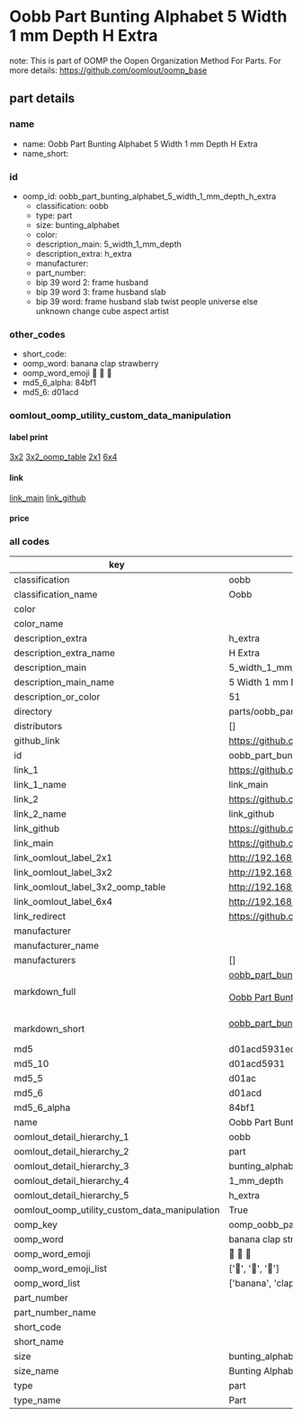 # Oobb Part Bunting Alphabet 5 Width 1 mm Depth H Extra  

note: This is part of OOMP the Oopen Organization Method For Parts. For more details: https://github.com/oomlout/oomp_base

##  part details
  







### name
* name: Oobb Part Bunting Alphabet 5 Width 1 mm Depth H Extra
* name_short: 
### id
* oomp_id: oobb_part_bunting_alphabet_5_width_1_mm_depth_h_extra
  * classification: oobb
  * type: part
  * size: bunting_alphabet
  * color: 
  * description_main: 5_width_1_mm_depth
  * description_extra: h_extra
  * manufacturer: 
  * part_number: 
  * bip 39 word 2: frame husband
  * bip 39 word 3: frame husband slab
  * bip 39 word: frame husband slab twist people universe else unknown change cube aspect artist

### other_codes
* short_code: 
* oomp_word: banana clap strawberry
* oomp_word_emoji :banana: :clap: :strawberry:
* md5_6_alpha: 84bf1
* md5_6: d01acd






### oomlout_oomp_utility_custom_data_manipulation
#### label print
[3x2](http://192.168.1.245:1112/?label=oomp%2084bf1)
[3x2_oomp_table](http://192.168.1.108:1112/?label=oomp%2084bf1)
[2x1](http://192.168.1.242:1112/?label=oomp%2084bf1)
[6x4](http://192.168.1.55:1112/?label=oomp%2084bf1)    

#### link

[link_main](https://github.com/oomlout/oomlout_oomp_version_1_messy/tree/main/parts/oobb_part_bunting_alphabet_5_width_1_mm_depth_h_extra) [link_github](https://github.com/oomlout/oomlout_oomp_version_1_messy/tree/main/parts/oobb_part_bunting_alphabet_5_width_1_mm_depth_h_extra)                             

#### price







### all codes 
| key | value |  
| --- | --- |  
| classification | oobb |  
| classification_name | Oobb |  
| color |  |  
| color_name |  |  
| description_extra | h_extra |  
| description_extra_name | H Extra |  
| description_main | 5_width_1_mm_depth |  
| description_main_name | 5 Width 1 mm Depth |  
| description_or_color | 51 |  
| directory | parts/oobb_part_bunting_alphabet_5_width_1_mm_depth_h_extra |  
| distributors | [] |  
| github_link | https://github.com/oomlout/oomlout_oomp_part_src/tree/main/parts/oobb_part_bunting_alphabet_5_width_1_mm_depth_h_extra |  
| id | oobb_part_bunting_alphabet_5_width_1_mm_depth_h_extra |  
| link_1 | https://github.com/oomlout/oomlout_oomp_version_1_messy/tree/main/parts/oobb_part_bunting_alphabet_5_width_1_mm_depth_h_extra |  
| link_1_name | link_main |  
| link_2 | https://github.com/oomlout/oomlout_oomp_version_1_messy/tree/main/parts/oobb_part_bunting_alphabet_5_width_1_mm_depth_h_extra |  
| link_2_name | link_github |  
| link_github | https://github.com/oomlout/oomlout_oomp_version_1_messy/tree/main/parts/oobb_part_bunting_alphabet_5_width_1_mm_depth_h_extra |  
| link_main | https://github.com/oomlout/oomlout_oomp_version_1_messy/tree/main/parts/oobb_part_bunting_alphabet_5_width_1_mm_depth_h_extra |  
| link_oomlout_label_2x1 | http://192.168.1.242:1112/?label=oomp%2084bf1 |  
| link_oomlout_label_3x2 | http://192.168.1.245:1112/?label=oomp%2084bf1 |  
| link_oomlout_label_3x2_oomp_table | http://192.168.1.108:1112/?label=oomp%2084bf1 |  
| link_oomlout_label_6x4 | http://192.168.1.55:1112/?label=oomp%2084bf1 |  
| link_redirect | https://github.com/oomlout/oomlout_oomp_version_1_messy/tree/main/parts/oobb_part_bunting_alphabet_5_width_1_mm_depth_h_extra |  
| manufacturer |  |  
| manufacturer_name |  |  
| manufacturers | [] |  
| markdown_full | [oobb_part_bunting_alphabet_5_width_1_mm_depth_h_extra](none)<br>[](none)<br>[Oobb Part Bunting Alphabet 5 Width 1 Mm Depth H Extra](none)<br><br> |  
| markdown_short | [oobb_part_bunting_alphabet_5_width_1_mm_depth_h_extra](none)<br><br> |  
| md5 | d01acd5931ede907b7516eb995dbfae4 |  
| md5_10 | d01acd5931 |  
| md5_5 | d01ac |  
| md5_6 | d01acd |  
| md5_6_alpha | 84bf1 |  
| name | Oobb Part Bunting Alphabet 5 Width 1 mm Depth H Extra |  
| oomlout_detail_hierarchy_1 | oobb |  
| oomlout_detail_hierarchy_2 | part |  
| oomlout_detail_hierarchy_3 | bunting_alphabet |  
| oomlout_detail_hierarchy_4 | 1_mm_depth |  
| oomlout_detail_hierarchy_5 | h_extra |  
| oomlout_oomp_utility_custom_data_manipulation | True |  
| oomp_key | oomp_oobb_part_bunting_alphabet_5_width_1_mm_depth_h_extra |  
| oomp_word | banana clap strawberry |  
| oomp_word_emoji | :banana: :clap: :strawberry: |  
| oomp_word_emoji_list | [':banana:', ':clap:', ':strawberry:'] |  
| oomp_word_list | ['banana', 'clap', 'strawberry'] |  
| part_number |  |  
| part_number_name |  |  
| short_code |  |  
| short_name |  |  
| size | bunting_alphabet |  
| size_name | Bunting Alphabet |  
| type | part |  
| type_name | Part |  
